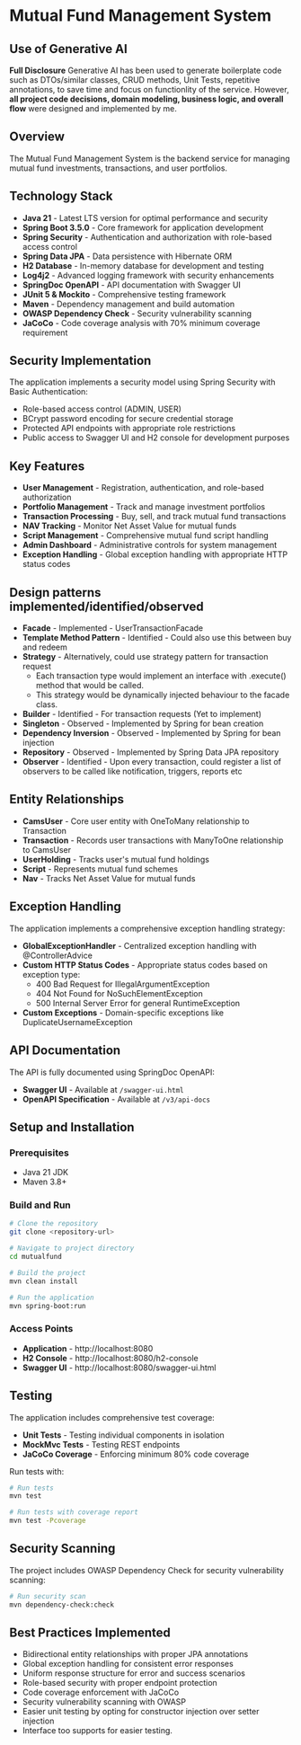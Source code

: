 # Mutual Fund Management System

## Use of Generative AI
**Full Disclosure**
Generative AI has been used to generate boilerplate code such as DTOs/similar classes, CRUD methods, Unit Tests, repetitive annotations, to save time and focus on functionlity of the service. 
However, **all project code decisions, domain modeling, business logic, and overall flow** were designed and implemented by me.


## Overview
The Mutual Fund Management System is the backend service for managing mutual fund investments, transactions, and user portfolios.

## Technology Stack
- **Java 21** - Latest LTS version for optimal performance and security
- **Spring Boot 3.5.0** - Core framework for application development
- **Spring Security** - Authentication and authorization with role-based access control
- **Spring Data JPA** - Data persistence with Hibernate ORM
- **H2 Database** - In-memory database for development and testing
- **Log4j2** - Advanced logging framework with security enhancements
- **SpringDoc OpenAPI** - API documentation with Swagger UI
- **JUnit 5 & Mockito** - Comprehensive testing framework
- **Maven** - Dependency management and build automation
- **OWASP Dependency Check** - Security vulnerability scanning
- **JaCoCo** - Code coverage analysis with 70% minimum coverage requirement

## Security Implementation
The application implements a security model using Spring Security with Basic Authentication:

- Role-based access control (ADMIN, USER)
- BCrypt password encoding for secure credential storage
- Protected API endpoints with appropriate role restrictions
- Public access to Swagger UI and H2 console for development purposes

## Key Features
- **User Management** - Registration, authentication, and role-based authorization
- **Portfolio Management** - Track and manage investment portfolios
- **Transaction Processing** - Buy, sell, and track mutual fund transactions
- **NAV Tracking** - Monitor Net Asset Value for mutual funds
- **Script Management** - Comprehensive mutual fund script handling
- **Admin Dashboard** - Administrative controls for system management
- **Exception Handling** - Global exception handling with appropriate HTTP status codes

## Design patterns implemented/identified/observed
- **Facade** - Implemented - UserTransactionFacade
- **Template Method Pattern** - Identified - Could also use this between buy and redeem
- **Strategy** - Alternatively, could use strategy pattern for transaction request
  - Each transaction type would implement an interface with .execute() method that would be called.
  - This strategy would be dynamically injected behaviour to the facade class.
- **Builder** - Identified - For transaction requests (Yet to implement)
- **Singleton** - Observed - Implemented by Spring for bean creation
- **Dependency Inversion** - Observed - Implemented by Spring for bean injection
- **Repository** - Observed - Implemented by Spring Data JPA repository
- **Observer** - Identified - Upon every transaction, could register a list of observers to be called like notification, triggers, reports etc


## Entity Relationships
- **CamsUser** - Core user entity with OneToMany relationship to Transaction
- **Transaction** - Records user transactions with ManyToOne relationship to CamsUser
- **UserHolding** - Tracks user's mutual fund holdings
- **Script** - Represents mutual fund schemes
- **Nav** - Tracks Net Asset Value for mutual funds


## Exception Handling
The application implements a comprehensive exception handling strategy:

- **GlobalExceptionHandler** - Centralized exception handling with @ControllerAdvice
- **Custom HTTP Status Codes** - Appropriate status codes based on exception type:
  - 400 Bad Request for IllegalArgumentException
  - 404 Not Found for NoSuchElementException
  - 500 Internal Server Error for general RuntimeException
- **Custom Exceptions** - Domain-specific exceptions like DuplicateUsernameException

## API Documentation
The API is fully documented using SpringDoc OpenAPI:

- **Swagger UI** - Available at `/swagger-ui.html`
- **OpenAPI Specification** - Available at `/v3/api-docs`

## Setup and Installation

### Prerequisites
- Java 21 JDK
- Maven 3.8+

### Build and Run
```bash
# Clone the repository
git clone <repository-url>

# Navigate to project directory
cd mutualfund

# Build the project
mvn clean install

# Run the application
mvn spring-boot:run
```

### Access Points
- **Application** - http://localhost:8080
- **H2 Console** - http://localhost:8080/h2-console
- **Swagger UI** - http://localhost:8080/swagger-ui.html

## Testing
The application includes comprehensive test coverage:

- **Unit Tests** - Testing individual components in isolation
- **MockMvc Tests** - Testing REST endpoints
- **JaCoCo Coverage** - Enforcing minimum 80% code coverage

Run tests with:
```bash
# Run tests
mvn test

# Run tests with coverage report
mvn test -Pcoverage
```

## Security Scanning
The project includes OWASP Dependency Check for security vulnerability scanning:

```bash
# Run security scan
mvn dependency-check:check
```

## Best Practices Implemented
- Bidirectional entity relationships with proper JPA annotations
- Global exception handling for consistent error responses
- Uniform response structure for error and success scenarios
- Role-based security with proper endpoint protection
- Code coverage enforcement with JaCoCo
- Security vulnerability scanning with OWASP
- Easier unit testing by opting for constructor injection over setter injection
- Interface too supports for easier testing.